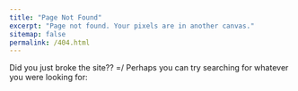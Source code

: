 ```yaml
---
title: "Page Not Found"
excerpt: "Page not found. Your pixels are in another canvas."
sitemap: false
permalink: /404.html
---
```


Did you just broke the site?? =/
Perhaps you can try searching for whatever you were looking for:

<script>
  var GOOG_FIXURL_LANG = 'en';
  var GOOG_FIXURL_SITE = '{{ site.url }}'
</script>
<script src="https://linkhelp.clients.google.com/tbproxy/lh/wm/fixurl.js">
</script>
